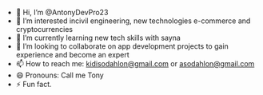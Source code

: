 - 👋 Hi, I’m @AntonyDevPro23
- 👀 I’m interested incivil engineering, new technologies e-commerce and cryptocurrencies 
- 🌱 I’m currently learning new tech skills with sayna 
- 💞️ I’m looking to collaborate on app development projects to gain experience and become an expert
- 📫 How to reach me: kidisodahlon@gmail.com or asodahlon@gmail.com
- 😄 Pronouns: Call me Tony
-  ⚡ Fun fact.

<!---
AntonyDevPro23/AntonyDevPro23 is a ✨ special ✨ repository because its `README.md` (this file) appears on your GitHub profile.
You can click the Preview link to take a look at your changes.
--->
